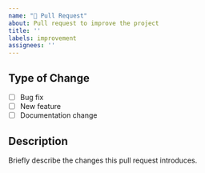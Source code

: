 ```yaml
---
name: "🚀 Pull Request"
about: Pull request to improve the project
title: ''
labels: improvement
assignees: ''
---
```


## Type of Change

- [ ] Bug fix
- [ ] New feature
- [ ] Documentation change

## Description

Briefly describe the changes this pull request introduces.

<!--
  Thank you for contributing! <3
  To reference an open issue, please write this in your description: `Fixes #NUMBER`
-->
